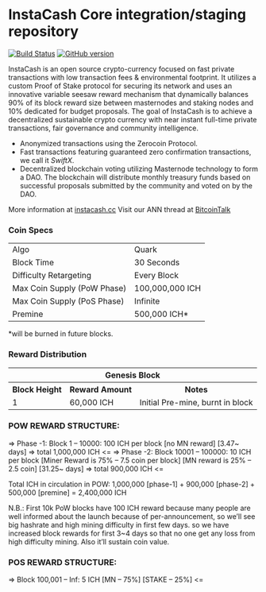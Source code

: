 InstaCash Core integration/staging repository
=====================================

[![Build Status](https://travis-ci.org/InstaCash-Project/InstaCash.svg?branch=master)](https://travis-ci.org/InstaCash-Project/InstaCash) [![GitHub version](https://badge.fury.io/gh/InstaCash-Project%2FInstaCash.svg)](https://badge.fury.io/gh/InstaCash-Project%2FInstaCash)

InstaCash is an open source crypto-currency focused on fast private transactions with low transaction fees & environmental footprint.  It utilizes a custom Proof of Stake protocol for securing its network and uses an innovative variable seesaw reward mechanism that dynamically balances 90% of its block reward size between masternodes and staking nodes and 10% dedicated for budget proposals. The goal of InstaCash is to achieve a decentralized sustainable crypto currency with near instant full-time private transactions, fair governance and community intelligence.
- Anonymized transactions using the Zerocoin Protocol.
- Fast transactions featuring guaranteed zero confirmation transactions, we call it _SwiftX_.
- Decentralized blockchain voting utilizing Masternode technology to form a DAO. The blockchain will distribute monthly treasury funds based on successful proposals submitted by the community and voted on by the DAO.

More information at [instacash.cc](https://instacash.cc) Visit our ANN thread at [BitcoinTalk](https://bitcointalk.org/index.php?topic=2900624.0)

### Coin Specs
<table>
<tr><td>Algo</td><td>Quark</td></tr>
<tr><td>Block Time</td><td>30 Seconds</td></tr>
<tr><td>Difficulty Retargeting</td><td>Every Block</td></tr>
<tr><td>Max Coin Supply (PoW Phase)</td><td>100,000,000 ICH</td></tr>
<tr><td>Max Coin Supply (PoS Phase)</td><td>Infinite</td></tr>
<tr><td>Premine</td><td>500,000 ICH*</td></tr>
</table>

*will be burned in future blocks.

### Reward Distribution

<table>
<th colspan=4>Genesis Block</th>
<tr><th>Block Height</th><th>Reward Amount</th><th>Notes</th></tr>
<tr><td>1</td><td>60,000 ICH</td><td>Initial Pre-mine, burnt in block</a></td></tr>
</table>

### POW REWARD STRUCTURE:
=> Phase -1: Block 1 – 10000: 100 ICH per block [no MN reward] [3.47~ days] => total 1,000,000 ICH <=
=> Phase -2: Block 10001 – 100000: 10 ICH per block [Miner Reward is 75% – 7.5 coin per block] [MN reward is 25% – 2.5 coin] [31.25~ days] => total 900,000 ICH <=

Total ICH in circulation in POW: 1,000,000 [phase-1] + 900,000 [phase-2] + 500,000 [premine] = 2,400,000 ICH

N.B.: First 10k PoW blocks have 100 ICH reward because many people are well informed about the launch because of per-announcement, so we’ll see big hashrate and high mining difficulty in first few days. so we have increased block rewards for first 3~4 days so that no one get any loss from high difficulty mining. Also it’ll sustain coin value.

 

### POS REWARD STRUCTURE: 
=> Block 100,001 – Inf: 5 ICH [MN – 75%] [STAKE – 25%] <=

